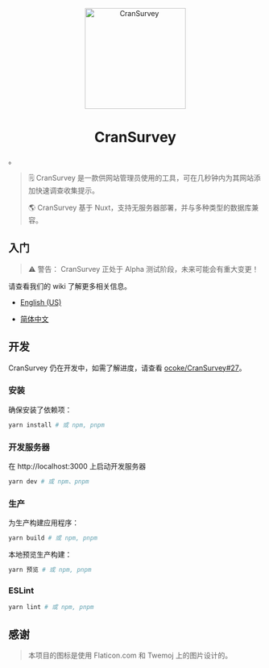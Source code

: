 <p align="center">
    <img src="https://raw.githubusercontent.com/oCoke/CranSurvey/master/src/icons/200x200.png" alt="CranSurvey" width="200" />
</p>
<h1 align="center">CranSurvey</h1>。

> 🗒️ CranSurvey 是一款供网站管理员使用的工具，可在几秒钟内为其网站添加快速调查收集提示。
> 
> 🌎 CranSurvey 基于 Nuxt，支持无服务器部署，并与多种类型的数据库兼容。


## 入门

> ⚠ 警告： CranSurvey 正处于 Alpha 测试阶段，未来可能会有重大变更！

请查看我们的 wiki 了解更多相关信息。

- [English (US)](https://github.com/oCoke/CranSurvey/wiki/Getting-Started)

- [简体中文](https://github.com/oCoke/CranSurvey/wiki/%5B%E7%AE%80%E4%BD%93%E4%B8%AD%E6%96%87-zh%E2%80%90Hans%5D-%E5%BC%80%E5%A7%8B)

## 开发

CranSurvey 仍在开发中，如需了解进度，请查看 [ocoke/CranSurvey#27](https://github.com/ocoke/CranSurvey/issues/27)。

### 安装

确保安装了依赖项：

```bash
yarn install # 或 npm, pnpm
```

### 开发服务器

在 http://localhost:3000 上启动开发服务器

```bash
yarn dev # 或 npm、pnpm
```

### 生产

为生产构建应用程序：

```bash
yarn build # 或 npm, pnpm
```

本地预览生产构建：

```bash
yarn 预览 # 或 npm, pnpm
```

### ESLint

```bash
yarn lint # 或 npm, pnpm
```


## 感谢

> 本项目的图标是使用 Flaticon.com 和 Twemoj 上的图片设计的。